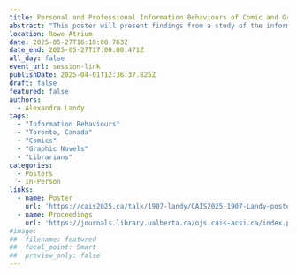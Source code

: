 ```yaml
---
title: Personal and Professional Information Behaviours of Comic and Graphic Novel Librarians in Toronto
abstract: "This poster will present findings from a study of the information behaviours of librarians in the Greater Toronto Area who work with comic and graphic novel collections across academic, school, and special library contexts. This project extends Sonnenwald et al.’s (2001) information horizon interview (IHI) methodology, considering how different situations and contexts influences information behaviours and comparing. This poster will describe data collection with 11 participants; outline findings from thematic analysis (Braun & Clarke, 2019), compare findings with Hektor’s (2001) information activities; and showcase drawings created by participants to promote visual methodologies in LIS."
location: Rowe Atrium
date: 2025-05-27T16:10:00.763Z
date_end: 2025-05-27T17:00:00.471Z
all_day: false
event_url: session-link
publishDate: 2025-04-01T12:36:37.825Z
draft: false
featured: false
authors:
  - Alexandra Landy
tags:
  - "Information Behaviours"
  - "Toronto, Canada"
  - "Comics"
  - "Graphic Novels"
  - "Librarians"
categories:
  - Posters
  - In-Person
links:
  - name: Poster
    url: 'https://cais2025.ca/talk/1907-landy/CAIS2025-1907-Landy-poster.pdf'
  - name: Proceedings
    url: 'https://journals.library.ualberta.ca/ojs.cais-acsi.ca/index.php/cais-asci/article/view/1907'
#image:
##  filename: featured
##  focal_point: Smart
##  preview_only: false
---
```

